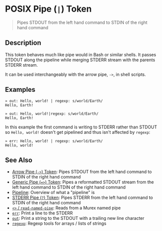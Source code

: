 # POSIX Pipe (`|`) Token

> Pipes STDOUT from the left hand command to STDIN of the right hand command

## Description

This token behaves much like pipe would in Bash or similar shells. It passes
STDOUT along the pipeline while merging STDERR stream with the parents STDERR
stream.

It can be used interchangeably with the arrow pipe, `->`, in shell scripts.

## Examples

    » out: Hello, world! | regexp: s/world/Earth/
    Hello, Earth!

    » out: Hello, world!|regexp: s/world/Earth/
    Hello, Earth!

In this example the first command is writing to STDERR rather than STDOUT so
`Hello, world!` doesn't get pipelined and thus isn't affected by `regexp`:

    » err: Hello, world! | regexp: s/world/Earth/
    Hello, world!

## See Also

- [Arrow Pipe (`->`) Token](/parser/pipe-arrow.md):
  Pipes STDOUT from the left hand command to STDIN of the right hand command
- [Generic Pipe (`=>`) Token](/parser/pipe-generic.md):
  Pipes a reformatted STDOUT stream from the left hand command to STDIN of the right hand command
- [Pipeline](/user-guide/pipeline.md):
  Overview of what a "pipeline" is
- [STDERR Pipe (`?`) Token](/parser/pipe-err.md):
  Pipes STDERR from the left hand command to STDIN of the right hand command
- [`<>` / `read-named-pipe`](/commands/namedpipe.md):
  Reads from a Murex named pipe
- [`err`](/commands/err.md):
  Print a line to the STDERR
- [`out`](/commands/out.md):
  Print a string to the STDOUT with a trailing new line character
- [`regexp`](/commands/regexp.md):
  Regexp tools for arrays / lists of strings
